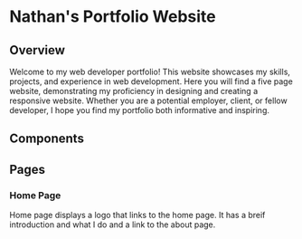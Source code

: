 # Nathan's Portfolio Website

## Overview 
Welcome to my web developer portfolio! This website showcases my skills, projects, and experience in web development. Here you will find a five page website, demonstrating my proficiency in designing and creating a responsive website.  Whether you are a potential employer, client, or fellow developer, I hope you find my portfolio both informative and inspiring.

## Components 

## Pages

### Home Page
Home page displays a logo that links to the home page. It has a breif introduction and what I do and a link to the about page.
